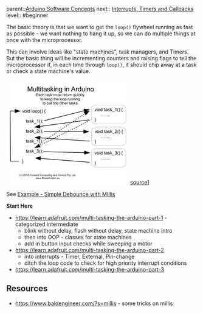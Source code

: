 parent::[Arduino Software Concepts](Arduino%20Software%20Concepts.md)
next:: [Interrupts, Timers and Callbacks](Interrupts,%20Timers%20and%20Callbacks.md)
level:: #beginner 

The basic theory is that we want to get the `loop()` flywheel running as fast as possible - we want nothing to hang it up, so we can do multiple things at once with the microprocessor.

This can involve ideas like "state machines",  task managers, and Timers. But the basic thing will be incrementing counters and raising flags to tell the microprocessor if, in each time through `loop()`, it should chip away at a task or check a state machine's value. 

![Pasted image 20221014223111](attachments/Pasted%20image%2020221014223111.png)
[source](https://forum.arduino.cc/t/a-demo-code-explaining-the-switch-case-state-machine-and-how-to-do-things-almost-in-parallel/888172/2)]

See [Example - Simple Debounce with MIllis](Example%20-%20Simple%20Debounce%20with%20MIllis.md)

**Start Here**
- https://learn.adafruit.com/multi-tasking-the-arduino-part-1 - categorized intermediate
	- blink without delay, flash without delay, state machine intro
	- then into OOP - classes for state machines
	- add in button input checks while sweeping a motor
- https://learn.adafruit.com/multi-tasking-the-arduino-part-2
	- into interrupts - Timer, External, Pin-change
	- ditch the loop code to check for high priority interrupt conditions
- https://learn.adafruit.com/multi-tasking-the-arduino-part-3

## Resources
- https://www.baldengineer.com/?s=millis - some tricks on millis